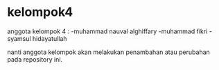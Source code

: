 # kelompok4
anggota kelompok 4 :
-muhammad nauval alghiffary
-muhammad fikri
-syamsul hidayatullah

nanti anggota kelompok akan melakukan penambahan atau perubahan pada repository ini.
